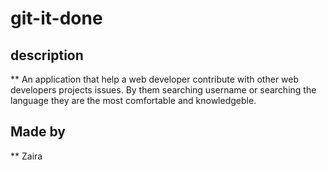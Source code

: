 # git-it-done

## description 
** An application that help a web developer contribute with other web developers projects issues. By them searching username or searching the language they are the most comfortable and knowledgeble.

## Made by
** Zaira
